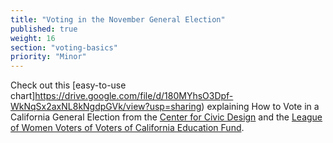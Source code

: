 ```yaml
---
title: "Voting in the November General Election"
published: true
weight: 16
section: "voting-basics"
priority: "Minor"
---
```


Check out this [easy-to-use chart]https://drive.google.com/file/d/180MYhsO3Dpf-WkNqSx2axNL8kNgdpGVk/view?usp=sharing) explaining How to Vote in a California General Election from the [Center for Civic Design](http://civicdesign.org/) and the [League of Women Voters of Voters of California Education Fund](https://cavotes.org/). 
 
